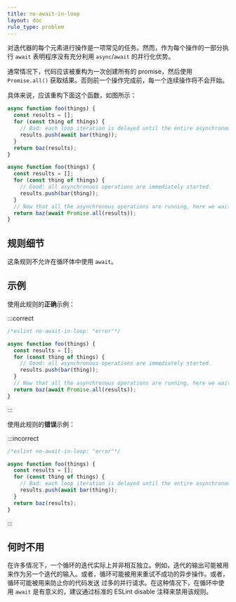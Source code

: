 ```yaml
---
title: no-await-in-loop
layout: doc
rule_type: problem
---
```


对迭代器的每个元素进行操作是一项常见的任务。然而，作为每个操作的一部分执行 `await` 表明程序没有充分利用 `async`/`await` 的并行化优势。

通常情况下，代码应该被重构为一次创建所有的 promise，然后使用 `Promise.all()` 获取结果。否则前一个操作完成前，每一个连续操作将不会开始。

具体来说，应该重构下面这个函数，如图所示：

```js
async function foo(things) {
  const results = [];
  for (const thing of things) {
    // Bad: each loop iteration is delayed until the entire asynchronous operation completes
    results.push(await bar(thing));
  }
  return baz(results);
}
```

```js
async function foo(things) {
  const results = [];
  for (const thing of things) {
    // Good: all asynchronous operations are immediately started.
    results.push(bar(thing));
  }
  // Now that all the asynchronous operations are running, here we wait until they all complete.
  return baz(await Promise.all(results));
}
```

## 规则细节

这条规则不允许在循环体中使用 `await`。

## 示例

使用此规则的**正确**示例：

:::correct

```js
/*eslint no-await-in-loop: "error"*/

async function foo(things) {
  const results = [];
  for (const thing of things) {
    // Good: all asynchronous operations are immediately started.
    results.push(bar(thing));
  }
  // Now that all the asynchronous operations are running, here we wait until they all complete.
  return baz(await Promise.all(results));
}
```

:::

使用此规则的**错误**示例：

:::incorrect

```js
/*eslint no-await-in-loop: "error"*/

async function foo(things) {
  const results = [];
  for (const thing of things) {
    // Bad: each loop iteration is delayed until the entire asynchronous operation completes
    results.push(await bar(thing));
  }
  return baz(results);
}
```

:::

## 何时不用

在许多情况下，一个循环的迭代实际上并非相互独立。例如，迭代的输出可能被用来作为另一个迭代的输入。或者，循环可能被用来重试不成功的异步操作。或者，循环可能被用来防止你的代码发送 过多的并行请求。在这种情况下，在循环中使用 `await` 是有意义的，建议通过标准的 ESLint disable 注释来禁用该规则。
